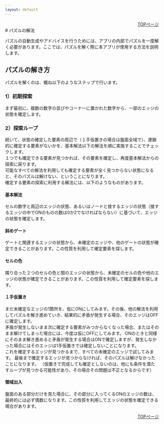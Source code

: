 ```yaml
---
layout: default
---
```


<div style="text-align: right;">
<a href="./index.html">TOPページ</a>
</div>
# パズルの解法

パズルの自動生成やアドバイスを行うためには、アプリの内部でパズルを一度解く必要があります。ここでは、パズルを解く際に本アプリが使用する方法を説明します。


## パズルの解き方

パズルを解くのは、概ね以下のようなステップで行います。


### 1）初期探索

まず最初に、複数の数字の並びやコーナーに置かれた数字から、一部のエッジの状態を確定します。


### 2）探索ループ

続いて、状態の確定した要素の周辺で（１手仮置きの場合は盤面全域で）、連鎖的に確定する要素がないかを、基本解法以下の解法を順に実施することでチェックします。  
１つでも確定できる要素が見つかれば、その要素を確定し、再度基本解法からの探索に戻ります。  
可能なすべての解法を利用しても確定する要素が全く見つからない状態になると、そのパズルは解けない、ということになります。  
確定する要素の探索に利用する解法には、以下のようなものがあります。

#### 基本解法

セルの数字と周辺のエッジの状態、あるいはノードと接するエッジの状態（接するエッジの中でONのものの数は0か2でなければならない）に基づいて、エッジの状態を確定します。

#### 斜めゲート

ゲートと関連するエッジの状態から、未確定のエッジや、他のゲートの状態が確定できることがあります。この性質を利用して確定要素を探します。

#### セルの色

隣り合った２つのセルの色と間のエッジの状態から、未確定のセルの色や他のエッジの状態が確定できることがあります。この性質を利用して確定要素を探します。

#### １手仮置き

まだ未確定なエッジの1箇所を、仮にONにしてみます。その後、他の解法を利用してパズルを解き進めていき、結果的に矛盾が発生する場合、そのエッジはOFFに確定します。  
矛盾が発生しないまま次に確定する要素がみつからなくなった場合、またはそのまま解けてしまった場合には、今度は仮にOFFにしてみます。
ONのときと同様にそのまま解き進めると矛盾が発生する場合はONで確定しますが、発生しなかった場合にはそのエッジは1手仮置きでは確定しないことになります。  
これを確定するエッジが見つかるまで、すべての未確定のエッジで試してみます。  最後まで確定するエッジが見つからなければ、そのパズルは解けなかったことになります。
（仮置きで完成しても確定としないのは、他にも条件を満たすループが見つかる可能性があり、その場合その問題は不正となるからです）

#### 領域出入

盤面のある部分だけを見た場合に、その部分に入ってくるONのエッジの数は、最終的には必ず偶数になります。この性質を利用してエッジの状態を確定できる場合があります。


<div style="text-align: right;">
<a href="./index.html">TOPページ</a>
</div>




